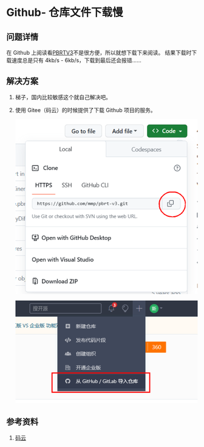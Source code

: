 # Github- 仓库文件下载慢

## 问题详情

在 Github 上阅读看[PBRTV3](“https://github.com/mmp/pbrt-v3”)不是很方便，所以就想下载下来阅读。
结果下载时下载速度总是只有 4kb/s - 6kb/s，下载到最后还会报错……

## 解决方案

1. 梯子，国内比较敏感这个就自己解决吧。
2. 使用 Gitee（码云）的时候提供了下载 Github 项目的服务。

    ![github上复制代码](assets%2Fgitcode.png)

    ![码云上同步](assets%2Fcodeforgithub.png)



## 参考资料

1. [码云](https://gitee.com/projects/import/url)